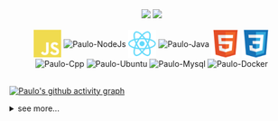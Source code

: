 <div>
  <div align="center"> 
  <a href="https://www.instagram.com/paulotc1999/" target="_blank"><img src="https://img.shields.io/badge/-Instagram-%23E4405F?style=for-the-badge&logo=instagram&logoColor=white" target="_blank"></a>
  <a href="https://www.linkedin.com/in/paulotc1999/" target="_blank"><img src="https://img.shields.io/badge/-LinkedIn-%230077B5?style=for-the-badge&logo=linkedin&logoColor=white" target="_blank"></a> 
</div>
  
 <div style="display: inline_block" align="center"><br>
  <img align="center" alt="Paulo-Js" height="50" width="50" src="https://raw.githubusercontent.com/devicons/devicon/master/icons/javascript/javascript-plain.svg">
  <img align="center" alt="Paulo-NodeJs" height="50" width="50" src="https://cdn.jsdelivr.net/gh/devicons/devicon/icons/nodejs/nodejs-plain.svg">
  <img align="center" alt="Paulo-React" height="50" width="50" src="https://raw.githubusercontent.com/devicons/devicon/master/icons/react/react-original.svg">
  <img align="center" alt="Paulo-Java" height="50" width="50" src="https://cdn.jsdelivr.net/gh/devicons/devicon/icons/java/java-original.svg">
  <img align="center" alt="Paulo-HTML" height="50" width="50" src="https://raw.githubusercontent.com/devicons/devicon/master/icons/html5/html5-original.svg">
  <img align="center" alt="Paulo-CSS"height="50" width="50" src="https://raw.githubusercontent.com/devicons/devicon/master/icons/css3/css3-original.svg">
  <img align="center" alt="Paulo-Cpp" height="50" width="50" src="https://cdn.jsdelivr.net/gh/devicons/devicon/icons/cplusplus/cplusplus-original.svg">
  <img align="center" alt="Paulo-Ubuntu" height="50" width="50" src="https://cdn.jsdelivr.net/gh/devicons/devicon/icons/ubuntu/ubuntu-plain.svg">
  <img align="center" alt="Paulo-Mysql" height="50" width="50" src="https://cdn.jsdelivr.net/gh/devicons/devicon/icons/mysql/mysql-original.svg">
  <img align="center" alt="Paulo-Docker" height="50" width="50" src="https://cdn.jsdelivr.net/gh/devicons/devicon/icons/docker/docker-plain.svg">
  
</div>
</a>

</br>

[![Paulo's github activity graph](https://activity-graph.herokuapp.com/graph?username=paulotc1999&theme=chartreuse-dark)](https://github.com/ashutosh00710/github-readme-activity-graph)

<div>
<details>
<summary>see more...</summary>

<!--START_SECTION:waka-->
![Code Time](http://img.shields.io/badge/Code%20Time-181%20hrs%2039%20mins-blue)

![Profile Views](http://img.shields.io/badge/Profile%20Views-24-blue)

![Lines of code](https://img.shields.io/badge/From%20Hello%20World%20I%27ve%20Written-1%20Million%20lines%20of%20code-blue)

**🐱 My GitHub Data** 

> 🏆 495 Contributions in the Year 2022
 > 
> 📦 15.8 kB Used in GitHub's Storage 
 > 
> 🚫 Not Opted to Hire
 > 
> 📜 22 Public Repositories 
 > 
> 🔑 20 Private Repositories  
 > 
**I'm an Early 🐤** 

```text
🌞 Morning    240 commits    ██████████░░░░░░░░░░░░░░░   40.4% 
🌆 Daytime    184 commits    ███████░░░░░░░░░░░░░░░░░░   30.98% 
🌃 Evening    164 commits    ███████░░░░░░░░░░░░░░░░░░   27.61% 
🌙 Night      6 commits      ░░░░░░░░░░░░░░░░░░░░░░░░░   1.01%

```
📅 **I'm Most Productive on Friday** 

```text
Monday       70 commits     ███░░░░░░░░░░░░░░░░░░░░░░   11.78% 
Tuesday      103 commits    ████░░░░░░░░░░░░░░░░░░░░░   17.34% 
Wednesday    102 commits    ████░░░░░░░░░░░░░░░░░░░░░   17.17% 
Thursday     86 commits     ███░░░░░░░░░░░░░░░░░░░░░░   14.48% 
Friday       138 commits    █████░░░░░░░░░░░░░░░░░░░░   23.23% 
Saturday     36 commits     █░░░░░░░░░░░░░░░░░░░░░░░░   6.06% 
Sunday       59 commits     ██░░░░░░░░░░░░░░░░░░░░░░░   9.93%

```


📊 **This Week I Spent My Time On** 

```text
⌚︎ Time Zone: America/Sao_Paulo

💬 Programming Languages: 
JavaScript               3 hrs 1 min         █████████████████░░░░░░░░   71.12% 
Docker                   24 mins             ██░░░░░░░░░░░░░░░░░░░░░░░   9.51% 
YAML                     22 mins             ██░░░░░░░░░░░░░░░░░░░░░░░   8.94% 
Bash                     11 mins             █░░░░░░░░░░░░░░░░░░░░░░░░   4.68% 
JSON                     10 mins             █░░░░░░░░░░░░░░░░░░░░░░░░   4.1%

🔥 Editors: 
VS Code                  4 hrs 15 mins       █████████████████████████   100.0%

💻 Operating System: 
Linux                    4 hrs 15 mins       █████████████████████████   100.0%

```

**I Mostly Code in JavaScript** 

```text
JavaScript               18 repos            ████████████░░░░░░░░░░░░░   48.65% 
HTML                     8 repos             █████░░░░░░░░░░░░░░░░░░░░   21.62% 
Java                     5 repos             ███░░░░░░░░░░░░░░░░░░░░░░   13.51% 
Dart                     2 repos             █░░░░░░░░░░░░░░░░░░░░░░░░   5.41% 
Dockerfile               2 repos             █░░░░░░░░░░░░░░░░░░░░░░░░   5.41%

```



 Last Updated on 02/07/2022 12:36:54 UTC
<!--END_SECTION:waka-->


